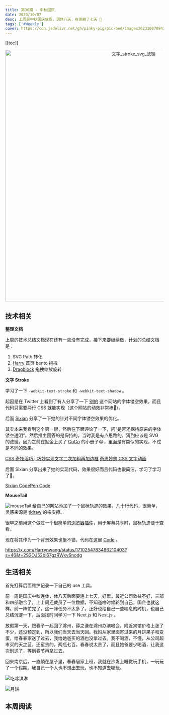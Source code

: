```yaml
---
title: 第30期 - 中秋国庆
date: 2023/10/07
desc: 上周是中秋国庆放假，调休八天，在家躺了七天 🤣
tags: ['#Weekly']
cover: https://cdn.jsdelivr.net/gh/pinky-pig/pic-bed/images20231007094339.png
---
```


[[toc]]

<p align="center">
  <img alt="文字_stroke_svg_滤镜" src="https://cdn.jsdelivr.net/gh/pinky-pig/pic-bed/images20231007094339.png" width=800 />
</p>

## 技术相关

**整理文档**

上周的技术总结文档现在还有一些没有完成，接下来要继续做，计划的总结文档是：

1. SVG Path 转化
2. [Harry](https://harry.ocybers.com/) 首页 bento 拖拽
3. [Dragblock](https://dragblock.harry.ocybers.com/) 拖拽缩放旋转

**文字 Stroke**

学习了一下 `-webkit-text-stroke` 和 `-webkit-text-shadow` 。

起因是在 Twitter 上看到了有人分享了一下 [别的](https://www.biede.com/bie-music/long-may-the-water-flow-track-by-track-intro/) 这个网站的字体镂空效果，而且代码只需要两行 CSS 就能实现（这个网站的动效非常棒🤣）。

后面 [Sixian](https://x.com/noworkforsixian/status/1708441496356340195?s=46&t=2S2OJ52bi67gzRWxvSnodg) 分享了一下她的针对不同字体镂空效果的优化。

其实本来我看到这个第一眼，然后在下面评论了一下，问“是否还保持原来的字体镂空透明”。然后推主回答的是保持的，当时我是有点思路的，猜到应该是 SVG 的滤镜，因为之前在掘金上买了 [CoCo](https://juejin.cn/user/2330620350437678) 的小册子😂，里面是有类似的实现，不过是不同的效果。

[CSS 奇技淫巧 | 巧妙实现文字二次加粗再加边框](https://juejin.cn/post/7023940690476269605)
[奇思妙想 CSS 文字动画](https://juejin.cn/post/6937102296442470413)

后面 Sixian 分享出来了她的实现代码，效果很好而且代码也很简洁，学习了学习了🤣。

[Sixian CodePen Code](https://codepen.io/lisixian/pen/eYbeadN)

**MouseTail**

![mouseTail](https://cdn.jsdelivr.net/gh/pinky-pig/pic-bed/imagesmouseTail.gif)
给自己的网站添加了一个鼠标轨迹的效果，几十行代码，很简单，灵感来源是 [tldraw](https://www.tldraw.com/) 的橡皮擦。

很早之前用这个做过一个很简单的[浏览器插件](https://github.com/pinky-pig/what-is-my-mouse-trail)，用于屏幕共享时，鼠标轨迹便于查看。

现在将其作为一个背景效果也挺不错，代码在这里 [Code](https://github.com/pinky-pig/Harry/blob/main/components/ui/MouseTailBackground.vue) 。

<https://x.com/Harrynwang/status/1710254783486210403?s=46&t=2S2OJ52bi67gzRWxvSnodg>

## 生活相关

首先打算后面维护记录一下自己的 use 工具。

前一周是国庆中秋连休，休八天后面要连上七天，好累。最近公司效益不好，三部和四部融合了，上上周还裁员了一位数据，不知道啥时候轮到自己，国企也就这样。前一阵忙完了，这一阵任务不太多了，正好也给自己一些喘息的时机，也自己总结沉淀一下，后面找时间学习一下 Next.js 和 Nest.js 。

放假第一天，跟春子一起回了滁州，薛之谦在滁州办演唱会，附近宾馆价格上涨了不少，还没预定到，所以我们当天去当天回。我妈从家里面寄过来的月饼果子和变蛋，给春春家送了过去，我给她爸买的酒也没拿过去。我不喝酒，不懂，从公司超市买的天之蓝，还蛮贵的，两瓶七百。春春说太贵了，而且她爸要少喝酒，让我这次别送了，等到春节再拿过去。

回来南京后，一直躺在屋子里，春春居家上班，我就在沙发上睡觉玩手机，一玩玩了一个假期。我自己一个人也不想出去玩，也不知道去哪玩。

![吃冰淇淋](https://cdn.jsdelivr.net/gh/pinky-pig/pic-bed/images吃冰淇淋.jpg)

![月饼](https://cdn.jsdelivr.net/gh/pinky-pig/pic-bed/images月饼.jpg)

## 本周阅读

